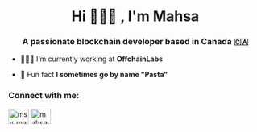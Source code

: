 <h1 align="center">Hi 🙋🏻‍♀️ , I'm Mahsa</h1>
<h3 align="center">A passionate blockchain developer based in Canada 🇨🇦</h3>

- 👩🏻‍💻 I’m currently working at **OffchainLabs**

- 🍝 Fun fact **I sometimes go by name "Pasta"**

<h3 align="left">Connect with me:</h3>
<p align="left">
<a href="https://twitter.com/msv_mahsa" target="blank"><img align="center" src="https://raw.githubusercontent.com/rahuldkjain/github-profile-readme-generator/master/src/images/icons/Social/twitter.svg" alt="msv_mahsa" height="30" width="40" /></a>
<a href="https://linkedin.com/in/mahsa-moosavi" target="blank"><img align="center" src="https://raw.githubusercontent.com/rahuldkjain/github-profile-readme-generator/master/src/images/icons/Social/linked-in-alt.svg" alt="mahsa-moosavi" height="30" width="40" /></a>
</p>



